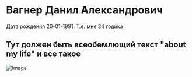 # Вагнер Данил Александрович

Дата рождения 20-01-1991. Т.е. мне 34 годика

## Тут должен быть всеобемлющий текст "about my life" и все такое

![Image](https://github.com/user-attachments/assets/21310338-4115-4b3f-8225-3ef2e32e5850 "Пирожочек")
